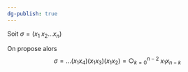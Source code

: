```yaml
---
dg-publish: true
---
```


Soit $\sigma=(x_{1} \;x_{2}\dots x_{n})$

On propose alors
$$
\sigma=\dots(x_{1}x_{4})(x_{1}x_{3})(x_{1}x_{2})=\bigcirc^{n-2}_{k=0}\; x_{1}x_{n-k}
$$
